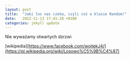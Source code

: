 ```yaml
---
layout: post
title:  "Jaki los nas czeka, czyli coś o klasie Random!"
date:   2022-11-13 17:41:28 +0100
categories: jekyll update
---
```

Nie wyważamy otwartych dzrzwi 

[wikipedia][https://www.facebook.com/wojtekJ4/](https://pl.wikipedia.org/wiki/Losowo%C5%9B%C4%87)

